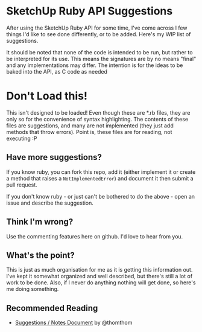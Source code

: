 # SketchUp Ruby API Suggestions

After using the SketchUp Ruby API for some time, I've come across I few things
I'd like to see done differently, or to be added. Here's my WIP list of
suggestions.

It should be noted that none of the code is intended to be run, but rather to
be interpreted for its use. This means the signatures are by no means "final"
and any implementations may differ. The intention is for the ideas to be baked
into the API, as C code as needed

# Don't Load this!

This isn't designed to be loaded! Even though these are *.rb files, they are
only so for the convenience of syntax highlighting. The contents of these files
are suggestions, and many are not implemented (they just add methods that
throw errors). Point is, these files are for reading, not executing :P

## Have more suggestions?

If you know ruby, you can fork this repo, add it (either implement it or
create a method that raises a `NotImplementedError`) and document it then
submit a pull request.

If you don't know ruby - or just can't be bothered to do the above - open an
issue and describe the suggestion.

## Think I'm wrong?

Use the commenting features here on github. I'd love to hear from you.

## What's the point?

This is just as much organisation for me as it is getting this information
out. I've kept it somewhat organized and well described, but there's still a
lot of work to be done. Also, if I never do anything nothing will get done, so
here's me doing something.

## Recommended Reading

- [Suggestions / Notes Document](https://docs.google.com/document/d/1hwEivitbEwU-Lbnkia9K0HOEKlXkYrV3uVPcqeZZofw/edit#) by @thomthom
